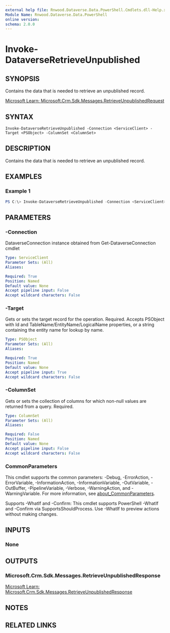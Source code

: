 ```yaml
---
external help file: Rnwood.Dataverse.Data.PowerShell.Cmdlets.dll-Help.xml
Module Name: Rnwood.Dataverse.Data.PowerShell
online version:
schema: 2.0.0
---
```


# Invoke-DataverseRetrieveUnpublished

## SYNOPSIS
Contains the data that is needed to retrieve an unpublished record.

[Microsoft Learn: Microsoft.Crm.Sdk.Messages.RetrieveUnpublishedRequest](https://learn.microsoft.com/dotnet/api/Microsoft.Crm.Sdk.Messages.RetrieveUnpublishedRequest)

## SYNTAX

```
Invoke-DataverseRetrieveUnpublished -Connection <ServiceClient> -Target <PSObject> -ColumnSet <ColumnSet>
```

## DESCRIPTION
Contains the data that is needed to retrieve an unpublished record.

## EXAMPLES

### Example 1
```powershell
PS C:\> Invoke-DataverseRetrieveUnpublished -Connection <ServiceClient> -Target <PSObject> -ColumnSet <ColumnSet>
```

## PARAMETERS

### -Connection
DataverseConnection instance obtained from Get-DataverseConnection cmdlet

```yaml
Type: ServiceClient
Parameter Sets: (All)
Aliases:

Required: True
Position: Named
Default value: None
Accept pipeline input: False
Accept wildcard characters: False
```

### -Target
Gets or sets the target record for the operation. Required. Accepts PSObject with Id and TableName/EntityName/LogicalName properties, or a string containing the entity name for lookup by name.

```yaml
Type: PSObject
Parameter Sets: (All)
Aliases:

Required: True
Position: Named
Default value: None
Accept pipeline input: True
Accept wildcard characters: False
```

### -ColumnSet
Gets or sets the collection of columns for which non-null values are returned from a query. Required.

```yaml
Type: ColumnSet
Parameter Sets: (All)
Aliases:

Required: False
Position: Named
Default value: None
Accept pipeline input: False
Accept wildcard characters: False
```

### CommonParameters
This cmdlet supports the common parameters: -Debug, -ErrorAction, -ErrorVariable, -InformationAction, -InformationVariable, -OutVariable, -OutBuffer, -PipelineVariable, -Verbose, -WarningAction, and -WarningVariable. For more information, see [about_CommonParameters](http://go.microsoft.com/fwlink/?LinkID=113216).

Supports -WhatIf and -Confirm: This cmdlet supports PowerShell -WhatIf and -Confirm via SupportsShouldProcess. Use -WhatIf to preview actions without making changes.

## INPUTS

### None
## OUTPUTS

### Microsoft.Crm.Sdk.Messages.RetrieveUnpublishedResponse
[Microsoft Learn: Microsoft.Crm.Sdk.Messages.RetrieveUnpublishedResponse](https://learn.microsoft.com/dotnet/api/Microsoft.Crm.Sdk.Messages.RetrieveUnpublishedResponse)
## NOTES

## RELATED LINKS
